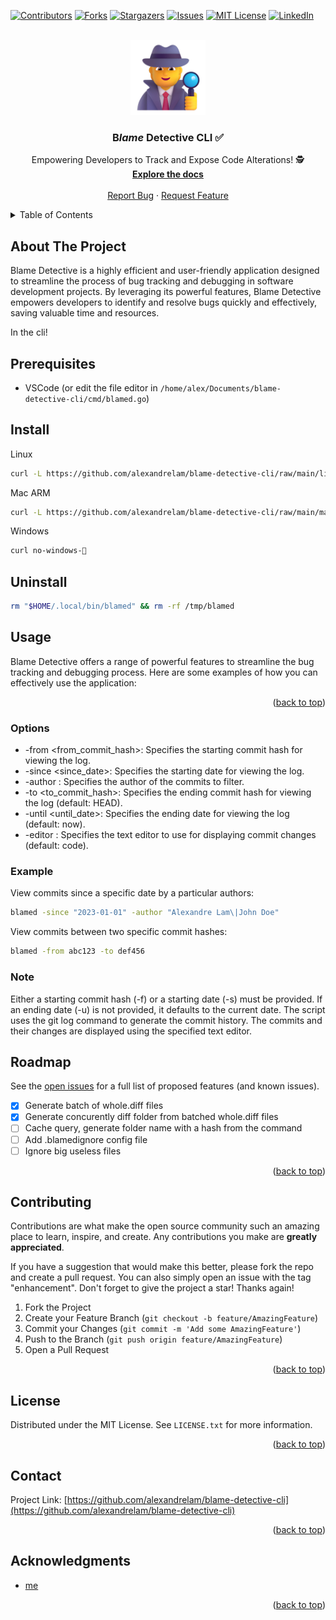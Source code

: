 <!-- Improved compatibility of back to top link: See: https://github.com/othneildrew/Best-README-Template/pull/73 -->

<a name="readme-top"></a>

<!--
*** Thanks for checking out the Best-README-Template. If you have a suggestion
*** that would make this better, please fork the repo and create a pull request
*** or simply open an issue with the tag "enhancement".
*** Don't forget to give the project a star!
*** Thanks again! Now go create something AMAZING! :D
-->

<!-- PROJECT SHIELDS -->
<!--
*** I'm using markdown "reference style" links for readability.
*** Reference links are enclosed in brackets [ ] instead of parentheses ( ).
*** See the bottom of this document for the declaration of the reference variables
*** for contributors-url, forks-url, etc. This is an optional, concise syntax you may use.
*** https://www.markdownguide.org/basic-syntax/#reference-style-links
-->

[![Contributors][contributors-shield]][contributors-url]
[![Forks][forks-shield]][forks-url]
[![Stargazers][stars-shield]][stars-url]
[![Issues][issues-shield]][issues-url]
[![MIT License][license-shield]][license-url]
[![LinkedIn][linkedin-shield]][linkedin-url]

<!-- PROJECT LOGO -->
<br />
<div align="center">
  <a href="https://github.com/alexandrelam/blame-detective-cli">
    <img src="public/detective.png" alt="Logo" width="120" height="120">
  </a>

<h3 align="center">B<i>lame</i> Detective CLI ✅</h3>

  <p align="center">
    Empowering Developers to Track and Expose Code Alterations! 🕵️
    <br />
    <a href="https://github.com/alexandrelam/blame-detective-cli"><strong>Explore the docs </strong></a>
    <br />
    <br />
    <a href="https://github.com/alexandrelam/blame-detective-cli/issues">Report Bug</a>
    ·
    <a href="https://github.com/alexandrelam/blame-detective-cli/issues">Request Feature</a>
  </p>
</div>

<!-- TABLE OF CONTENTS -->
<details>
  <summary>Table of Contents</summary>
  <ol>
    <li>
      <a href="#about-the-project">About The Project</a>
      <ul>
        <li><a href="#built-with">Built With</a></li>
      </ul>
    </li>
    <li>
      <a href="#getting-started">Getting Started</a>
      <ul>
        <li><a href="#prerequisites">Prerequisites</a></li>
        <li><a href="#installation">Installation</a></li>
      </ul>
    </li>
    <li><a href="#usage">Usage</a></li>
    <li><a href="#roadmap">Roadmap</a></li>
    <li><a href="#contributing">Contributing</a></li>
    <li><a href="#license">License</a></li>
    <li><a href="#contact">Contact</a></li>
    <li><a href="#acknowledgments">Acknowledgments</a></li>
  </ol>
</details>

<!-- ABOUT THE PROJECT -->

## About The Project

Blame Detective is a highly efficient and user-friendly application designed to streamline the process of bug tracking and debugging in software development projects. By leveraging its powerful features, Blame Detective empowers developers to identify and resolve bugs quickly and effectively, saving valuable time and resources.

In the cli!

## Prerequisites

- VSCode (or edit the file editor in `/home/alex/Documents/blame-detective-cli/cmd/blamed.go`)

<!-- GETTING STARTED -->

## Install

Linux

```sh
curl -L https://github.com/alexandrelam/blame-detective-cli/raw/main/linux-blamed -o "$HOME/.local/bin/blamed" && chmod +x "$HOME/.local/bin/blamed"
```

Mac ARM

```sh
curl -L https://github.com/alexandrelam/blame-detective-cli/raw/main/macos-blamed -o "$HOME/.local/bin/blamed" && chmod +x "$HOME/.local/bin/blamed"
```

Windows

```sh
curl no-windows-🤡
```

## Uninstall

```sh
rm "$HOME/.local/bin/blamed" && rm -rf /tmp/blamed
```

## Usage

Blame Detective offers a range of powerful features to streamline the bug tracking and debugging process. Here are some examples of how you can effectively use the application:

<p align="right">(<a href="#readme-top">back to top</a>)</p>

### Options

- -from <from_commit_hash>: Specifies the starting commit hash for viewing the log.
- -since <since_date>: Specifies the starting date for viewing the log.
- -author <author>: Specifies the author of the commits to filter.
- -to <to_commit_hash>: Specifies the ending commit hash for viewing the log (default: HEAD).
- -until <until_date>: Specifies the ending date for viewing the log (default: now).
- -editor <editor>: Specifies the text editor to use for displaying commit changes (default: code).

### Example

View commits since a specific date by a particular authors:

```bash
blamed -since "2023-01-01" -author "Alexandre Lam\|John Doe"
```

View commits between two specific commit hashes:

```bash
blamed -from abc123 -to def456
```

### Note

Either a starting commit hash (-f) or a starting date (-s) must be provided.
If an ending date (-u) is not provided, it defaults to the current date.
The script uses the git log command to generate the commit history.
The commits and their changes are displayed using the specified text editor.

## Roadmap

See the [open issues](https://github.com/alexandrelam/blame-detective-cli/issues) for a full list of proposed features (and known issues).

- [x] Generate batch of whole.diff files
- [x] Generate concurently diff folder from batched whole.diff files
- [ ] Cache query, generate folder name with a hash from the command
- [ ] Add .blamedignore config file
- [ ] Ignore big useless files

<p align="right">(<a href="#readme-top">back to top</a>)</p>

<!-- CONTRIBUTING -->

## Contributing

Contributions are what make the open source community such an amazing place to learn, inspire, and create. Any contributions you make are **greatly appreciated**.

If you have a suggestion that would make this better, please fork the repo and create a pull request. You can also simply open an issue with the tag "enhancement".
Don't forget to give the project a star! Thanks again!

1. Fork the Project
2. Create your Feature Branch (`git checkout -b feature/AmazingFeature`)
3. Commit your Changes (`git commit -m 'Add some AmazingFeature'`)
4. Push to the Branch (`git push origin feature/AmazingFeature`)
5. Open a Pull Request

<p align="right">(<a href="#readme-top">back to top</a>)</p>

<!-- LICENSE -->

## License

Distributed under the MIT License. See `LICENSE.txt` for more information.

<p align="right">(<a href="#readme-top">back to top</a>)</p>

<!-- CONTACT -->

## Contact

Project Link: [https://github.com/alexandrelam/blame-detective-cli](https://github.com/alexandrelam/blame-detective-cli)

<p align="right">(<a href="#readme-top">back to top</a>)</p>

<!-- ACKNOWLEDGMENTS -->

## Acknowledgments

- [me](https://github.com/alexandrelam/blame-detective-cli)

<p align="right">(<a href="#readme-top">back to top</a>)</p>

<!-- MARKDOWN LINKS & IMAGES -->
<!-- https://www.markdownguide.org/basic-syntax/#reference-style-links -->

[contributors-shield]: https://img.shields.io/github/contributors/alexandrelam/blame-detective-cli.svg?style=for-the-badge
[contributors-url]: https://github.com/alexandrelam/blame-detective-cli/graphs/contributors
[forks-shield]: https://img.shields.io/github/forks/alexandrelam/blame-detective-cli.svg?style=for-the-badge
[forks-url]: https://github.com/alexandrelam/blame-detective-cli/network/members
[stars-shield]: https://img.shields.io/github/stars/alexandrelam/blame-detective-cli.svg?style=for-the-badge
[stars-url]: https://github.com/alexandrelam/blame-detective-cli/stargazers
[issues-shield]: https://img.shields.io/github/issues/alexandrelam/blame-detective-cli.svg?style=for-the-badge
[issues-url]: https://github.com/alexandrelam/blame-detective-cli/issues
[license-shield]: https://img.shields.io/github/license/alexandrelam/blame-detective-cli.svg?style=for-the-badge
[license-url]: https://github.com/alexandrelam/blame-detective-cli/blob/master/LICENSE.txt
[linkedin-shield]: https://img.shields.io/badge/-LinkedIn-black.svg?style=for-the-badge&logo=linkedin&colorB=555
[linkedin-url]: https://www.linkedin.com/in/alexandre-lam-74787b191/
[React.js]: https://img.shields.io/badge/React-20232A?style=for-the-badge&logo=react&logoColor=61DAFB
[React-url]: https://reactjs.org/

